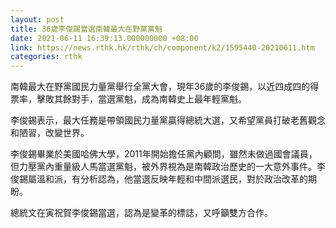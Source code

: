 ```yaml
---
layout: post
title: 36歲李俊錫當選南韓最大在野黨黨魁
date: 2021-06-11 16:39:13.000000000 +08:00
link: https://news.rthk.hk/rthk/ch/component/k2/1595440-20210611.htm
categories: rthk
---
```


南韓最大在野黨國民力量黨舉行全黨大會，現年36歲的李俊錫，以近四成四的得票率，擊敗其餘對手，當選黨魁，成為南韓史上最年輕黨魁。

李俊錫表示，最大任務是帶領國民力量黨贏得總統大選，又希望黨員打破老舊觀念和陋習，改變世界。

李俊錫畢業於美國哈佛大學，2011年開始擔任黨內顧問，雖然未做過國會議員，但力壓黨內重量級人馬當選黨魁，被外界視為是南韓政治歷史的一大意外事件。李俊錫屬溫和派，有分析認為，他當選反映年輕和中間派選民，對於政治改革的期盼。

總統文在寅祝賀李俊錫當選，認為是變革的標誌，又呼籲雙方合作。
